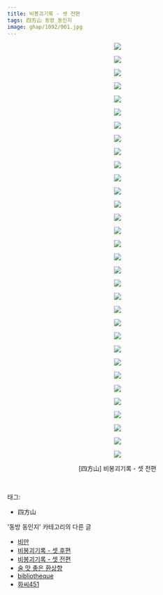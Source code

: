 ```yaml
---
title: 비봉괴기록 - 셋 전편
tags: 四方山 동방_동인지
image: ghap/1092/001.jpg
---
```

<div class="article">
<p style="text-align: center; clear: none; float: none;"><img src="{{ site.nasurl }}/ghap/1092/001.jpg"/></p>
<p style="text-align: center; clear: none; float: none;"><img src="{{ site.nasurl }}/ghap/1092/002.jpg"/></p>
<p style="text-align: center; clear: none; float: none;"><img src="{{ site.nasurl }}/ghap/1092/003.jpg"/></p>
<p style="text-align: center; clear: none; float: none;"><img src="{{ site.nasurl }}/ghap/1092/004.jpg"/></p>
<p style="text-align: center; clear: none; float: none;"><img src="{{ site.nasurl }}/ghap/1092/005.jpg"/></p>
<p style="text-align: center; clear: none; float: none;"><img src="{{ site.nasurl }}/ghap/1092/006.jpg"/></p>
<p style="text-align: center; clear: none; float: none;"><img src="{{ site.nasurl }}/ghap/1092/007.jpg"/></p>
<p style="text-align: center; clear: none; float: none;"><img src="{{ site.nasurl }}/ghap/1092/008.jpg"/></p>
<p style="text-align: center; clear: none; float: none;"><img src="{{ site.nasurl }}/ghap/1092/009.jpg"/></p>
<p style="text-align: center; clear: none; float: none;"><img src="{{ site.nasurl }}/ghap/1092/010.jpg"/></p>
<p style="text-align: center; clear: none; float: none;"><img src="{{ site.nasurl }}/ghap/1092/011.jpg"/></p>
<p style="text-align: center; clear: none; float: none;"><img src="{{ site.nasurl }}/ghap/1092/012.jpg"/></p>
<p style="text-align: center; clear: none; float: none;"><img src="{{ site.nasurl }}/ghap/1092/013.jpg"/></p>
<p style="text-align: center; clear: none; float: none;"><img src="{{ site.nasurl }}/ghap/1092/014.jpg"/></p>
<p style="text-align: center; clear: none; float: none;"><img src="{{ site.nasurl }}/ghap/1092/015.jpg"/></p>
<p style="text-align: center; clear: none; float: none;"><img src="{{ site.nasurl }}/ghap/1092/016.jpg"/></p>
<p style="text-align: center; clear: none; float: none;"><img src="{{ site.nasurl }}/ghap/1092/017.jpg"/></p>
<p style="text-align: center; clear: none; float: none;"><img src="{{ site.nasurl }}/ghap/1092/018.jpg"/></p>
<p style="text-align: center; clear: none; float: none;"><img src="{{ site.nasurl }}/ghap/1092/019.jpg"/></p>
<p style="text-align: center; clear: none; float: none;"><img src="{{ site.nasurl }}/ghap/1092/020.jpg"/></p>
<p style="text-align: center; clear: none; float: none;"><img src="{{ site.nasurl }}/ghap/1092/021.jpg"/></p>
<p style="text-align: center; clear: none; float: none;"><img src="{{ site.nasurl }}/ghap/1092/022.jpg"/></p>
<p style="text-align: center; clear: none; float: none;"><img src="{{ site.nasurl }}/ghap/1092/023.jpg"/></p>
<p style="text-align: center; clear: none; float: none;"><img src="{{ site.nasurl }}/ghap/1092/024.jpg"/></p>
<p style="text-align: center; clear: none; float: none;"><img src="{{ site.nasurl }}/ghap/1092/025.jpg"/></p>
<p style="text-align: center; clear: none; float: none;"><img src="{{ site.nasurl }}/ghap/1092/026.jpg"/></p>
<p style="text-align: center; clear: none; float: none;"><img src="{{ site.nasurl }}/ghap/1092/027.jpg"/></p>
<p style="text-align: center; clear: none; float: none;"><img src="{{ site.nasurl }}/ghap/1092/028.jpg"/></p>
<p style="text-align: center; clear: none; float: none;"><img src="{{ site.nasurl }}/ghap/1092/029.jpg"/></p>
<p style="text-align: center; clear: none; float: none;"><img src="{{ site.nasurl }}/ghap/1092/030.jpg"/></p>
<p style="text-align: center; clear: none; float: none;"><img src="{{ site.nasurl }}/ghap/1092/031.jpg"/></p>
<p style="text-align: center; clear: none; float: none;"><img src="{{ site.nasurl }}/ghap/1092/032.jpg"/></p>
<p style="text-align: center; clear: none; float: none;">[四方山] 비봉괴기록 - 셋 전편</p>
<p><br/></p>
</div><div class="tagTrail">
<p>태그: </p>
<ul>
<li>四方山</li>
</ul>
</div><div class="another">
<p>'동방 동인지' 카테고리의 다른 글</p>
<ul>
<li><a href="/2016-07-25-ghap_1094">비만</a></li>
<li><a href="/2016-07-25-ghap_1093">비봉괴기록 - 셋 후편</a></li>
<li><a href="/2016-07-25-ghap_1092">비봉괴기록 - 셋 전편</a></li>
<li><a href="/2016-07-25-ghap_1091">술 맛 좋은 환상향</a></li>
<li><a href="/2016-07-25-ghap_1090">bibliotheque</a></li>
<li><a href="/2016-07-25-ghap_1089">화씨451</a></li>
</ul>
</div><div class="cb_module cb_fluid">
<div class="cb_wrt cb_profile">
</div><!-- commentList close -->
</div>